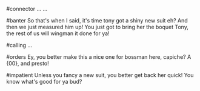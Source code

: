 #connector
 ... ... 

#banter
So that's when I said, it's time tony got a shiny new suit eh?
And then we just measured him up!
You just got to bring her the boquet Tony, the rest of us will wingman it done for ya!

#calling
...

#orders
Ey, you better make this a nice one for bossman here, capiche? A {00}, and presto!

#impatient
Unless you fancy a new suit, you better get back her quick!
You know what's good for ya bud?
